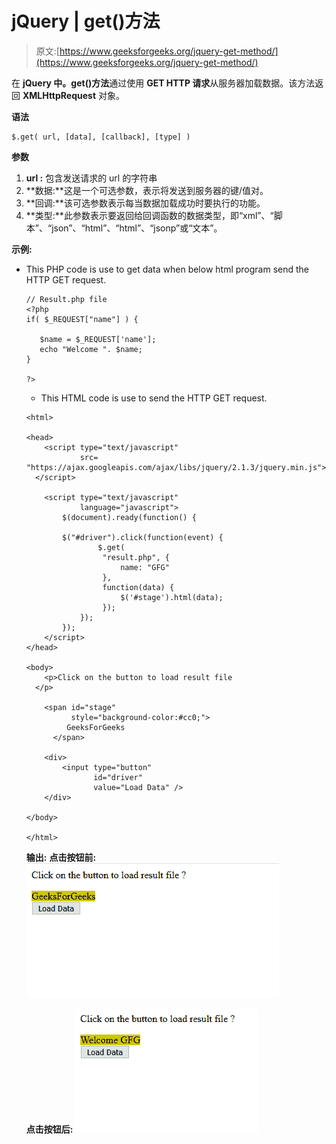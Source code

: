 # jQuery | get()方法

> 原文:[https://www.geeksforgeeks.org/jquery-get-method/](https://www.geeksforgeeks.org/jquery-get-method/)

在 **jQuery 中。get()方法**通过使用 **GET HTTP 请求**从服务器加载数据。该方法返回 **XMLHttpRequest** 对象。

**语法**

```
$.get( url, [data], [callback], [type] )

```

**参数**

1.  **url :** 包含发送请求的 url 的字符串
2.  **数据:**这是一个可选参数，表示将发送到服务器的键/值对。
3.  **回调:**该可选参数表示每当数据加载成功时要执行的功能。
4.  **类型:**此参数表示要返回给回调函数的数据类型，即“xml”、“脚本”、“json”、“html”、“html”、“jsonp”或“文本”。

**示例:**

*   This PHP code is use to get data when below html program send the HTTP GET request.

    ```
    // Result.php file
    <?php
    if( $_REQUEST["name"] ) {

       $name = $_REQUEST['name'];
       echo "Welcome ". $name;
    }

    ?>
    ```

    *   This HTML code is use to send the HTTP GET request.

    ```
    <html>

    <head>
        <script type="text/javascript"
                src=
    "https://ajax.googleapis.com/ajax/libs/jquery/2.1.3/jquery.min.js">
      </script>

        <script type="text/javascript"
                language="javascript">
            $(document).ready(function() {

            $("#driver").click(function(event) {
                    $.get(
                     "result.php", {
                         name: "GFG"
                     },
                     function(data) {
                         $('#stage').html(data);
                     });
                });
            });
        </script>
    </head>

    <body>
        <p>Click on the button to load result file 
      </p>

        <span id="stage" 
              style="background-color:#cc0;">
             GeeksForGeeks
          </span>

        <div>
            <input type="button"
                   id="driver"
                   value="Load Data" />
        </div>

    </body>

    </html>
    ```

    **输出:**
    **点击按钮前:**
    ![](img/8de7d59e4b88f328a270aae369bd36c6.png)

    **点击按钮后:**
    ![](img/59a8995e4d31a7b3cfb023b516b5d3cb.png)
